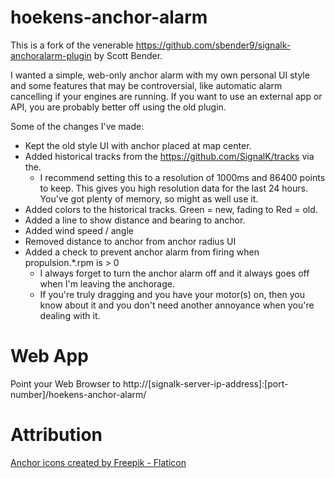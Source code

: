 # hoekens-anchor-alarm

This is a fork of the venerable https://github.com/sbender9/signalk-anchoralarm-plugin by Scott Bender.

I wanted a simple, web-only anchor alarm with my own personal UI style and some features that may be controversial, like automatic alarm cancelling if your engines are running.  If you want to use an external app or API, you are probably better off using the old plugin.

Some of the changes I've made:

* Kept the old style UI with anchor placed at map center.
* Added historical tracks from the https://github.com/SignalK/tracks via the.
  * I recommend setting this to a resolution of 1000ms and 86400 points to keep.  This gives you high resolution data for the last 24 hours.  You've got plenty of memory, so might as well use it.
* Added colors to the historical tracks.  Green = new, fading to Red = old.
* Added a line to show distance and bearing to anchor.
* Added wind speed / angle
* Removed distance to anchor from anchor radius UI
* Added a check to prevent anchor alarm from firing when propulsion.*.rpm is > 0
  * I always forget to turn the anchor alarm off and it always goes off when I'm leaving the anchorage.
  * If you're truly dragging and you have your motor(s) on, then you know about it and you don't need another annoyance when you're dealing with it.


# Web App

Point your Web Browser to http://[signalk-server-ip-address]:[port-number]/hoekens-anchor-alarm/

# Attribution

<a href="https://www.flaticon.com/free-icons/anchor" title="anchor icons">Anchor icons created by Freepik - Flaticon</a>